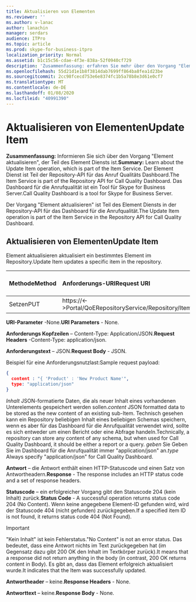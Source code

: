 ```yaml
---
title: Aktualisieren von Elementen
ms.reviewer: ''
ms.author: v-lanac
author: lanachin
manager: serdars
audience: ITPro
ms.topic: article
ms.prod: skype-for-business-itpro
localization_priority: Normal
ms.assetid: b1c15c56-cdae-4f3e-838a-52f0940cf729
description: 'Zusammenfassung: erfahren Sie mehr über den Vorgang "Element aktualisieren", der Teil des Element Diensts ist. Der Element Dienst ist Teil der Repository-API für das Anruf Qualitäts Dashboard. Das Dashboard für die Anrufqualität ist ein Tool für Skype for Business Server.'
ms.openlocfilehash: 55d21d1e1b8f3814dab7699ff864ba8fea1d23be
ms.sourcegitcommit: 2cc98fcecd753e6e8374fc1b5a78b8e3d61e0cf7
ms.translationtype: MT
ms.contentlocale: de-DE
ms.lasthandoff: 01/08/2020
ms.locfileid: "40991390"
---
```

# <a name="update-item"></a><span data-ttu-id="1cfa5-105">Aktualisieren von Elementen</span><span class="sxs-lookup"><span data-stu-id="1cfa5-105">Update Item</span></span>
 
<span data-ttu-id="1cfa5-106">**Zusammenfassung:** Informieren Sie sich über den Vorgang "Element aktualisieren", der Teil des Element Diensts ist.</span><span class="sxs-lookup"><span data-stu-id="1cfa5-106">**Summary:** Learn about the Update Item operation, which is part of the Item Service.</span></span> <span data-ttu-id="1cfa5-107">Der Element Dienst ist Teil der Repository-API für das Anruf Qualitäts Dashboard.</span><span class="sxs-lookup"><span data-stu-id="1cfa5-107">The Item Service is part of the Repository API for Call Quality Dashboard.</span></span> <span data-ttu-id="1cfa5-108">Das Dashboard für die Anrufqualität ist ein Tool für Skype for Business Server.</span><span class="sxs-lookup"><span data-stu-id="1cfa5-108">Call Quality Dashboard is a tool for Skype for Business Server.</span></span>
  
<span data-ttu-id="1cfa5-109">Der Vorgang "Element aktualisieren" ist Teil des Element Diensts in der Repository-API für das Dashboard für die Anrufqualität.</span><span class="sxs-lookup"><span data-stu-id="1cfa5-109">The Update Item operation is part of the Item Service in the Repository API for Call Quality Dashboard.</span></span>
  
## <a name="update-item"></a><span data-ttu-id="1cfa5-110">Aktualisieren von Elementen</span><span class="sxs-lookup"><span data-stu-id="1cfa5-110">Update Item</span></span>

<span data-ttu-id="1cfa5-111">Element aktualisieren aktualisiert ein bestimmtes Element im Repository.</span><span class="sxs-lookup"><span data-stu-id="1cfa5-111">Update Item updates a specific item in the repository.</span></span>
  

|<span data-ttu-id="1cfa5-112">**Methode**</span><span class="sxs-lookup"><span data-stu-id="1cfa5-112">**Method**</span></span>|<span data-ttu-id="1cfa5-113">**Anforderungs-URI**</span><span class="sxs-lookup"><span data-stu-id="1cfa5-113">**Request URI**</span></span>|<span data-ttu-id="1cfa5-114">**HTTP-Version**</span><span class="sxs-lookup"><span data-stu-id="1cfa5-114">**HTTP Version**</span></span>|
|:-----|:-----|:-----|
|<span data-ttu-id="1cfa5-115">Setzen</span><span class="sxs-lookup"><span data-stu-id="1cfa5-115">PUT</span></span>  <br/> |<span data-ttu-id="1cfa5-116">https://\<-\>Portal/QoERepositoryService/Repository/Item/{Itemid}</span><span class="sxs-lookup"><span data-stu-id="1cfa5-116">https://\<portal\>/QoERepositoryService/repository/item/{itemId}</span></span>  <br/> |<span data-ttu-id="1cfa5-117">HTTP/1.1</span><span class="sxs-lookup"><span data-stu-id="1cfa5-117">HTTP/1.1</span></span>  <br/> |
   
 <span data-ttu-id="1cfa5-118">**URI-Parameter** -None.</span><span class="sxs-lookup"><span data-stu-id="1cfa5-118">**URI Parameters** - None.</span></span>
  
 <span data-ttu-id="1cfa5-119">**Anforderungs Kopfzeilen** – Content-Type: Application/JSON.</span><span class="sxs-lookup"><span data-stu-id="1cfa5-119">**Request Headers** -Content-Type: application/json.</span></span>
  
 <span data-ttu-id="1cfa5-120">**Anforderungstext** – JSON.</span><span class="sxs-lookup"><span data-stu-id="1cfa5-120">**Request Body** - JSON.</span></span>
  
<span data-ttu-id="1cfa5-121">Beispiel für eine Anforderungsnutzlast:</span><span class="sxs-lookup"><span data-stu-id="1cfa5-121">Sample request payload:</span></span>
  
```json
{
  content : "{ 'Product' : 'New Product Name'",
  type: "application/json"
}
```

 <span data-ttu-id="1cfa5-122">*Inhalt*  JSON-formatierte Daten, die als neuer Inhalt eines vorhandenen Unterelements gespeichert werden sollen.</span><span class="sxs-lookup"><span data-stu-id="1cfa5-122">*content*  JSON formatted data to be stored as the new content of an existing sub-Item.</span></span> <span data-ttu-id="1cfa5-123">Technisch gesehen kann ein Repository beliebigen Inhalt eines beliebigen Schemas speichern, wenn es aber für das Dashboard für die Anrufqualität verwendet wird, sollte es sich entweder um einen Bericht oder eine Abfrage handeln.</span><span class="sxs-lookup"><span data-stu-id="1cfa5-123">Technically, a repository can store any content of any schema, but when used for Call Quality Dashboard, it should be either a report or a query.</span></span> <span data-ttu-id="1cfa5-124">*geben* Sie  Geben Sie im Dashboard für die Anrufqualität immer "application/json" an.</span><span class="sxs-lookup"><span data-stu-id="1cfa5-124">*type*  Always specify "application/json" for Call Quality Dashboard.</span></span>
  
 <span data-ttu-id="1cfa5-125">**Antwort** – die Antwort enthält einen HTTP-Statuscode und einen Satz von Antwortheadern.</span><span class="sxs-lookup"><span data-stu-id="1cfa5-125">**Response** - The response includes an HTTP status code and a set of response headers.</span></span>
  
 <span data-ttu-id="1cfa5-126">**Statuscode** – ein erfolgreicher Vorgang gibt den Statuscode 204 (kein Inhalt) zurück.</span><span class="sxs-lookup"><span data-stu-id="1cfa5-126">**Status Code** - A successful operation returns status code 204 (No Content).</span></span> <span data-ttu-id="1cfa5-127">Wenn keine angegebene Element-ID gefunden wird, wird der Statuscode 404 (nicht gefunden) zurückgegeben.</span><span class="sxs-lookup"><span data-stu-id="1cfa5-127">If a specified item ID is not found, it returns status code 404 (Not Found).</span></span>
  
> [!IMPORTANT]
> <span data-ttu-id="1cfa5-128">"Kein Inhalt" ist kein Fehlerstatus.</span><span class="sxs-lookup"><span data-stu-id="1cfa5-128">"No Content" is not an error status.</span></span> <span data-ttu-id="1cfa5-129">Das bedeutet, dass eine Antwort nichts im Text zurückgegeben hat (im Gegensatz dazu gibt 200 OK den Inhalt im Textkörper zurück).</span><span class="sxs-lookup"><span data-stu-id="1cfa5-129">It means that a response did not return anything in the body (in contrast, 200 OK returns content in Body).</span></span> <span data-ttu-id="1cfa5-130">Es gibt an, dass das Element erfolgreich aktualisiert wurde.</span><span class="sxs-lookup"><span data-stu-id="1cfa5-130">It indicates that the Item was successfully updated.</span></span> 
  
 <span data-ttu-id="1cfa5-131">**Antwortheader** – keine.</span><span class="sxs-lookup"><span data-stu-id="1cfa5-131">**Response Headers** - None.</span></span>
  
 <span data-ttu-id="1cfa5-132">**Antworttext** – keine.</span><span class="sxs-lookup"><span data-stu-id="1cfa5-132">**Response Body** - None.</span></span>
  

